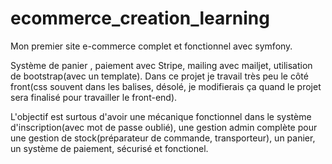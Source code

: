 # ecommerce_creation_learning

Mon premier site e-commerce complet et fonctionnel avec symfony.

Système de panier , paiement avec Stripe, mailing avec mailjet, utilisation de bootstrap(avec un template).
Dans ce projet je travail très peu le côté front(css souvent dans les balises, désolé, je modifierais ça quand le projet sera finalisé pour travailler le front-end).

L'objectif est surtous d'avoir une mécanique fonctionnel dans le système d'inscription(avec mot de passe oublié), une gestion admin complète pour une 
gestion de stock(préparateur de commande, transporteur), un panier, un système de paiement, sécurisé et fonctionel.
